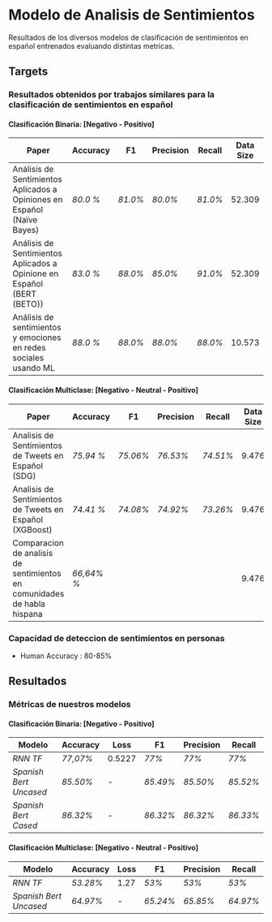 # Modelo de Analisis de Sentimientos
Resultados de los diversos modelos de clasificación de sentimientos en español entrenados evaluando distintas metricas.

## Targets 
### Resultados obtenidos por trabajos similares para la clasificación de sentimientos en español

#### Clasificación Binaria: [Negativo - Positivo]
Paper | Accuracy  |   F1  |   Precision  |   Recall  | Data Size
------ |  -------------|  ------|  ------|  ------ |  ------
 Análisis de Sentimientos Aplicados a Opiniones en Español (Naïve Bayes)| _80.0 %_  | _81.0%_ |   _80.0%_ | _81.0%_ | 52.309
 Análisis de Sentimientos Aplicados a Opinione en Español (BERT (BETO))| _83.0 %_  | _88.0%_ |   _85.0%_ | _91.0%_ | 52.309
 Análisis de sentimientos y emociones en redes sociales usando ML| _88.0 %_  | _88.0%_ |   _88.0%_ | _88.0%_ | 10.573

#### Clasificación Multiclase: [Negativo - Neutral - Positivo]
Paper | Accuracy  |   F1  |   Precision  |   Recall  | Data Size
------ |  -------------|  ------|  ------|  ------ |  -------
 Analisis de Sentimientos de Tweets en Español (SDG)| _75.94 %_  | _75.06%_ |   _76.53%_ | _74.51%_ | 9.476
 Analisis de Sentimientos de Tweets en Español (XGBoost)| _74.41 %_  | _74.08%_ |   _74.92%_ | _73.26%_ | 9.476
 Comparacion de analisis de sentimientos en comunidades de habla hispana| _66,64% %_  |  |   | | 9.476
 
### Capacidad de deteccion de sentimientos en personas
* Human Accuracy :  80-85%

## Resultados
### Métricas de nuestros modelos

#### Clasificación Binaria: [Negativo - Positivo]
Modelo |   Accuracy  |   Loss  |   F1  |   Precision  |   Recall
------ |  -------------|  ------|  ------|  ------|  ------
_RNN TF_ | _77,07%_ | 0.5227 | _77%_ |   _77%_ | _77%_
_Spanish Bert Uncased_ | _85.50%_ | - | _85.49%_ |   _85.50%_ | _85.52%_
_Spanish Bert Cased_ | _86.32%_ | - | _86.32%_ |   _86.32%_ | _86.33%_


#### Clasificación Multiclase: [Negativo - Neutral - Positivo]
Modelo |   Accuracy  |   Loss  |   F1  |   Precision  |   Recall |  
------ |  -------------|  ------|  ------|  ------|  ------ 
_RNN TF_ | _53.28%_ |  1.27 | _53%_| _53%_ | _53%_ 
_Spanish Bert Uncased_ | _64.97%_ | - | _65.24%_ |   _65.85%_ | _64.97%_
